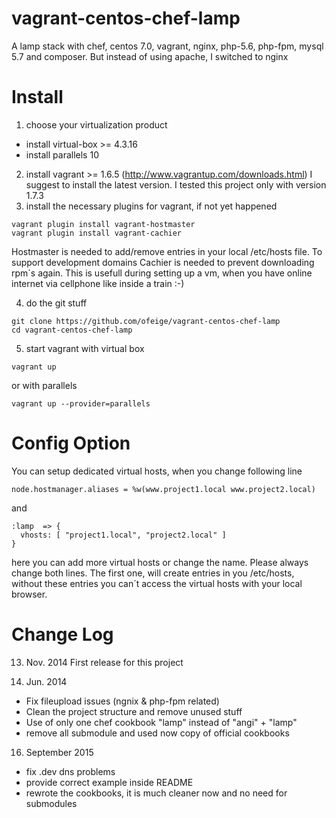 vagrant-centos-chef-lamp
========================

A lamp stack with chef, centos 7.0, vagrant, nginx, php-5.6, php-fpm, mysql 5.7 and composer. But instead of using apache, I switched to nginx

Install
=======

1. choose your virtualization product
 - install virtual-box >= 4.3.16
 - install parallels 10
2. install vagrant >= 1.6.5 (http://www.vagrantup.com/downloads.html) I suggest to install the latest version. I tested this project only with version 1.7.3
3. install the necessary plugins for vagrant, if not yet happened
```
vagrant plugin install vagrant-hostmaster
vagrant plugin install vagrant-cachier
```

Hostmaster is needed to add/remove entries in your local /etc/hosts file. To support development domains
Cachier is needed to prevent downloading rpm´s again. This is usefull during setting up a vm, when you have online internet via cellphone like inside a train :-)


4. do the git stuff
```
git clone https://github.com/ofeige/vagrant-centos-chef-lamp
cd vagrant-centos-chef-lamp
```

5. start vagrant with virtual box
```
vagrant up
```
or with parallels
```
vagrant up --provider=parallels
```

Config Option
=============

You can setup dedicated virtual hosts, when you change following line

```
node.hostmanager.aliases = %w(www.project1.local www.project2.local)
```

and

```
:lamp  => {
  vhosts: [ "project1.local", "project2.local" ]
}
```

here you can add more virtual hosts or change the name. Please always change both lines. The first one, will create entries in you /etc/hosts, without these entries you can´t access the virtual hosts with your local browser.

Change Log
==========
13. Nov. 2014
First release for this project

22. Jun. 2014
- Fix fileupload issues (ngnix & php-fpm related)
- Clean the project structure and remove unused stuff
- Use of only one chef cookbook "lamp" instead of "angi" + "lamp"
- remove all submodule and used now copy of official cookbooks

16. September 2015
- fix .dev dns problems
- provide correct example inside README
- rewrote the cookbooks, it is much cleaner now and no need for submodules
